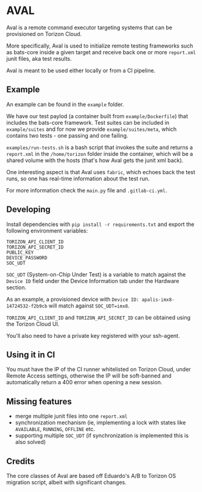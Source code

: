# AVAL
Aval is a remote command executor targeting systems that can be provisioned on Torizon Cloud.

More specifically, Aval is used to initialize remote testing frameworks such as bats-core inside a given target and receive back one or more `report.xml` junit files, aka test results.

Aval is meant to be used either locally or from a CI pipeline.

## Example

An example can be found in the `example` folder.

We have our test paylod (a container built from `example/Dockerfile`) that includes the bats-core framework. Test suites can be included in `example/suites` and for now we provide `example/suites/meta`, which contains two tests - one passing and one failing. 

`examples/run-tests.sh` is a bash script that invokes the suite and returns a `report.xml` in the `/home/torizon` folder inside the container, which will be a shared volume with the hosts (that's how Aval gets the junit xml back).

One interesting aspect is that Aval uses `fabric`, which echoes back the test runs, so one has real-time information about the test run.

For more information check the `main.py` file and `.gitlab-ci.yml`.

## Developing
Install dependencies with `pip install -r requirements.txt` and export the following environment variables:
```
TORIZON_API_CLIENT_ID
TORIZON_API_SECRET_ID
PUBLIC_KEY
DEVICE_PASSWORD
SOC_UDT
```

`SOC_UDT` (System-on-Chip Under Test) is a variable to match against the `Device ID` field under the Device Information tab under the Hardware section. 

As an example, a provisioned device with `Device ID: apalis-imx8-14724532-f2b9cb` will match against `SOC_UDT=imx8`.

`TORIZON_API_CLIENT_ID` and `TORIZON_API_SECRET_ID` can be obtained using the Torizon Cloud UI.

You'll also need to have a private key registered with your ssh-agent.

## Using it in CI

You must have the IP of the CI runner whitelisted on Torizon Cloud, under Remote Access settings, otherwise the IP will be soft-banned and automatically return a 400 error when opening a new session.

## Missing features
 - merge multiple junit files into one `report.xml`
 - synchronization mechanism (ie, implementing a lock with states like `AVAILABLE`, `RUNNING`, `OFFLINE` etc.
 - supporting multiple `SOC_UDT` (if synchronization is implemented this is also solved)

## Credits

The core classes of Aval are based off Eduardo's A/B to Torizon OS migration script, albeit with significant changes.